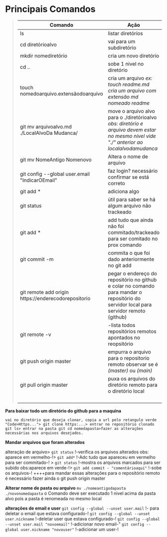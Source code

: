 # Principais Comandos



> | Comando                                             | Ação                                                         |
> | --------------------------------------------------- | ------------------------------------------------------------ |
> | ls                                                  | listar diretórios                                            |
> | cd diretórioalvo                                    | vai para um subdiretório                                     |
> | mkdir nomediretório                                 | cria um novo diretório                                       |
> | cd ..                                               | sobe 1 nivel no diretório                                    |
> | touch nomedoarquivo.extensãodoarquivo               | cria um arquivo *ex: touch readme.md cria um arquivo com extensão md nomeado readme* |
> | git mv arquivoalvo.md ./LocalAlvoDa Mudanca/        | move o arquivo alvo para o ./diretórioalvo *obs: diretório e arquivo devem estar no mesmo nível vide "./" anterior ao localalvodamudanca* |
> | git mv NomeAntigo Nomenovo                          | Altera o nome de arquivo                                     |
> | git config --global user.email "IndicarOEmail"      | faz login? necessário confirmar se está correto              |
> | git add *                                           | adiciona algo                                                |
> | git status                                          | útil para saber se há algum arquivo não trackeado            |
> | git add *                                           | add tudo que ainda não foi commitado/trackeado para ser comitado no prox comando |
> | git commit -m                                       | commita o que foi dado anteriormente no git add              |
> | git remote add origin https://enderecodorepositorio | pegar o endereço do repositório no github e colar no comando para mandar o repositório do servidor local para servidor remoto (github) |
> | git remote -v                                       | -lista todos repositórios remotos apontados no reopsitório   |
> | git push origin master                              | empurra o arquivo para o repositorio remoto observar se é *(master)* ou *(main)* |
> | git pull origin master                              | puxa os arquivos do diretório remoto para o diretório local  |
> |                                                     |                                                              |
> |                                                     |                                                              |
> |                                                     |                                                              |
> |                                                     |                                                              |

**Para baixar todo um diretório do github para a maquina**

```
vai no diretório que deseja clonar, copia a url pelo retangulo verde "Code>Https..."> git clone https:...> entrar no repositório clonado git ls> entrar na pasta git cd nomedapasta>fazer as alterações necessárias nos arquivos desejados. 
```

**Mandar arquivos que foram alterados** 

alteração de arquivo> `git status` !-verifica os arquivos alterados obs: aparece em vermelho-!> `git add*` !-Adc tudo que apareceu em vermelho para ser commitado-! > `git status` !-mostra os arquivos marcados para ser subido obs:aparece em verde-!> `git add commit - "comentárioaqui"` !-sobe os arquivos-! 
++++para mandar essas alterações para o repositório remoto é necessário fazer ainda o git push origin master

**Alterar nome de pasta ou arquivo**
`mv ./nomeantigodapasta ./novonomedapasta` o Comando deve ser executado 1 nivel acima da pasta alvo pois a pasta é renomeada  no mesmo local

**alterações de email e user**
`git config --global --unset user.mail`  !- para deletar o email que estava configurado-!
`git config --global --unset user.nickname` !-deletar user que estava configurado-!
`git config --global --unset user.mail "novoemail"` !-adicionar novo email-"
`git config --global user.nickname "novouser"` !-adicionar um user-!

> 